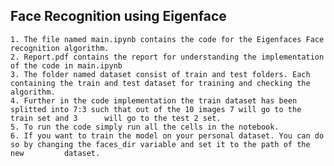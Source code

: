 ## **Face Recognition using Eigenface**
    1. The file named main.ipynb contains the code for the Eigenfaces Face recognition algorithm.
    2. Report.pdf contains the report for understanding the implementation of the code in main.ipynb
    3. The folder named dataset consist of train and test folders. Each containing the train and test dataset for training and checking the algorithm. 
    4. Further in the code implementation the train dataset has been splitted into 7:3 such that out of the 10 images 7 will go to the train set and 3      will go to the test 2 set.
    5. To run the code simply run all the cells in the notebook.
    6. If you want to train the model on your personal dataset. You can do so by changing the faces_dir variable and set it to the path of the new         dataset.
